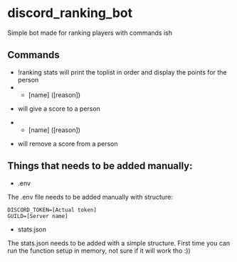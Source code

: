 # discord_ranking_bot
Simple bot made for ranking players with commands ish

## Commands
* !ranking
stats will print the toplist in order and display the points for the person
* + [name] ([reason])
+ will give a score to a person
* - [name] ([reason])
- will remove a score from a person

## Things that needs to be added manually:
* .env 

The .env file needs to be added manually with structure:
```
DISCORD_TOKEN=[Actual token]
GUILD=[Server name]
```
* stats.json

The stats.json needs to be added with a simple structure. First time you can run the function setup in memory, not sure if it will work tho :))
